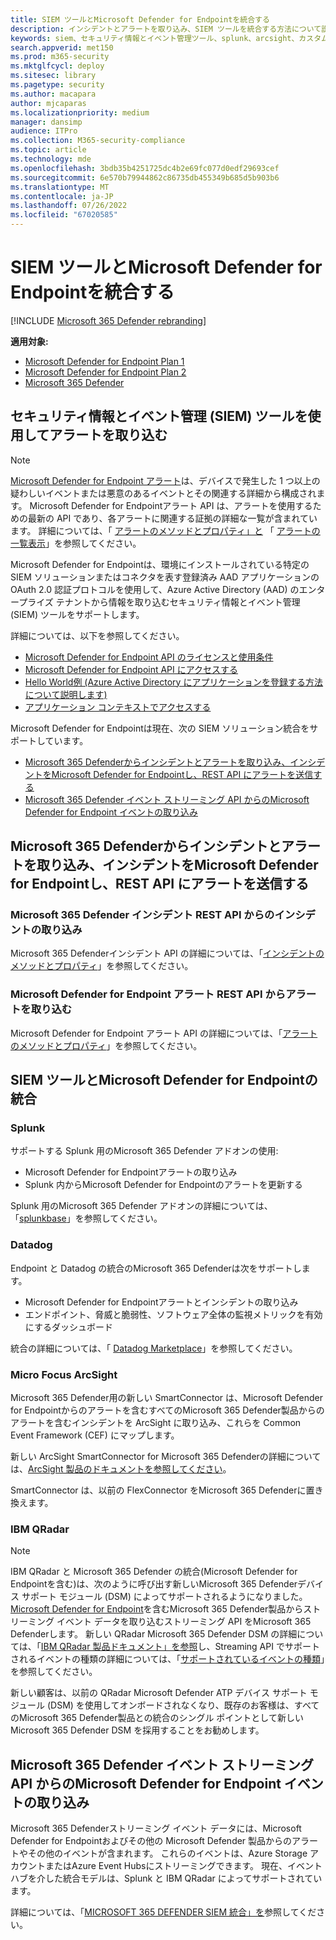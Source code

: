 ```yaml
---
title: SIEM ツールとMicrosoft Defender for Endpointを統合する
description: インシデントとアラートを取り込み、SIEM ツールを統合する方法について説明します。
keywords: siem、セキュリティ情報とイベント管理ツール、splunk、arcsight、カスタム インジケーター、rest API、アラート定義、侵害のインジケーターを構成する
search.appverid: met150
ms.prod: m365-security
ms.mktglfcycl: deploy
ms.sitesec: library
ms.pagetype: security
ms.author: macapara
author: mjcaparas
ms.localizationpriority: medium
manager: dansimp
audience: ITPro
ms.collection: M365-security-compliance
ms.topic: article
ms.technology: mde
ms.openlocfilehash: 3bdb35b4251725dc4b2e69fc077d0edf29693cef
ms.sourcegitcommit: 6e570b79944862c86735db455349b685d5b903b6
ms.translationtype: MT
ms.contentlocale: ja-JP
ms.lasthandoff: 07/26/2022
ms.locfileid: "67020585"
---
```

# <a name="integrate-your-siem-tools-with-microsoft-defender-for-endpoint"></a>SIEM ツールとMicrosoft Defender for Endpointを統合する

[!INCLUDE [Microsoft 365 Defender rebranding](../../includes/microsoft-defender.md)]

**適用対象:**
- [Microsoft Defender for Endpoint Plan 1](https://go.microsoft.com/fwlink/p/?linkid=2154037)
- [Microsoft Defender for Endpoint Plan 2](https://go.microsoft.com/fwlink/p/?linkid=2154037)
- [Microsoft 365 Defender](https://go.microsoft.com/fwlink/?linkid=2118804)


## <a name="ingest-alerts-using-security-information-and-events-management-siem-tools"></a>セキュリティ情報とイベント管理 (SIEM) ツールを使用してアラートを取り込む

> [!NOTE]
>
> [Microsoft Defender for Endpoint アラート](alerts.md)は、デバイスで発生した 1 つ以上の疑わしいイベントまたは悪意のあるイベントとその関連する詳細から構成されます。 Microsoft Defender for Endpointアラート API は、アラートを使用するための最新の API であり、各アラートに関連する証拠の詳細な一覧が含まれています。 詳細については、「 [アラートのメソッドとプロパティ」と](alerts.md) 「 [アラートの一覧表示](get-alerts.md)」を参照してください。

Microsoft Defender for Endpointは、環境にインストールされている特定の SIEM ソリューションまたはコネクタを表す登録済み AAD アプリケーションの OAuth 2.0 認証プロトコルを使用して、Azure Active Directory (AAD) のエンタープライズ テナントから情報を取り込むセキュリティ情報とイベント管理 (SIEM) ツールをサポートします。

詳細については、以下を参照してください。

- [Microsoft Defender for Endpoint API のライセンスと使用条件](api-terms-of-use.md) 
- [Microsoft Defender for Endpoint API にアクセスする](apis-intro.md)
- [Hello World例 (Azure Active Directory にアプリケーションを登録する方法について説明します)](api-hello-world.md)
- [アプリケーション コンテキストでアクセスする](exposed-apis-create-app-webapp.md)


Microsoft Defender for Endpointは現在、次の SIEM ソリューション統合をサポートしています。 

- [Microsoft 365 Defenderからインシデントとアラートを取り込み、インシデントをMicrosoft Defender for Endpointし、REST API にアラートを送信する](#ingesting-incidents-and-alerts-from-the-microsoft-365-defender-and-microsoft-defender-for-endpoint-incidents-and-alerts-rest-apis)
- [Microsoft 365 Defender イベント ストリーミング API からのMicrosoft Defender for Endpoint イベントの取り込み](#ingesting-microsoft-defender-for-endpoint-events-from-the-microsoft-365-defender-event-streaming-api)

## <a name="ingesting-incidents-and-alerts-from-the-microsoft-365-defender-and-microsoft-defender-for-endpoint-incidents-and-alerts-rest-apis"></a>Microsoft 365 Defenderからインシデントとアラートを取り込み、インシデントをMicrosoft Defender for Endpointし、REST API にアラートを送信する

### <a name="ingesting-incidents-from-the-microsoft-365-defender-incidents-rest-api"></a>Microsoft 365 Defender インシデント REST API からのインシデントの取り込み

Microsoft 365 Defenderインシデント API の詳細については、「[インシデントのメソッドとプロパティ](../defender/api-incident.md)」を参照してください。

### <a name="ingesting-alerts-from-the-microsoft-defender-for-endpoint-alerts-rest-api"></a>Microsoft Defender for Endpoint アラート REST API からアラートを取り込む

Microsoft Defender for Endpoint アラート API の詳細については、「[アラートのメソッドとプロパティ](alerts.md)」を参照してください。

## <a name="siem-tool-integration-with-microsoft-defender-for-endpoint"></a>SIEM ツールとMicrosoft Defender for Endpointの統合

### <a name="splunk"></a>Splunk

サポートする Splunk 用のMicrosoft 365 Defender アドオンの使用:

- Microsoft Defender for Endpointアラートの取り込み
- Splunk 内からMicrosoft Defender for Endpointのアラートを更新する

Splunk 用のMicrosoft 365 Defender アドオンの詳細については、「[splunkbase](https://splunkbase.splunk.com/app/4959/)」を参照してください。

### <a name="datadog"></a>Datadog

Endpoint と Datadog の統合のMicrosoft 365 Defenderは次をサポートします。

- Microsoft Defender for Endpointアラートとインシデントの取り込み
- エンドポイント、脅威と脆弱性、ソフトウェア全体の監視メトリックを有効にするダッシュボード

統合の詳細については、「 [Datadog Marketplace](https://app.datadoghq.com/marketplace/app/crest-data-systems-microsoft-defender/support)」を参照してください。

### <a name="micro-focus-arcsight"></a>Micro Focus ArcSight

Microsoft 365 Defender用の新しい SmartConnector は、Microsoft Defender for Endpointからのアラートを含むすべてのMicrosoft 365 Defender製品からのアラートを含むインシデントを ArcSight に取り込み、これらを Common Event Framework (CEF) にマップします。

新しい ArcSight SmartConnector for Microsoft 365 Defenderの詳細については、[ArcSight 製品のドキュメントを参照してください](https://www.microfocus.com/documentation/arcsight/arcsight-smartconnectors/microsoft-365-defender/index.html)。

SmartConnector は、以前の FlexConnector をMicrosoft 365 Defenderに置き換えます。

### <a name="ibm-qradar"></a>IBM QRadar

>[!NOTE]
>IBM QRadar と Microsoft 365 Defender の統合(Microsoft Defender for Endpointを含む)は、次のように呼び出す新しいMicrosoft 365 Defenderデバイス サポート モジュール (DSM) によってサポートされるようになりました。[Microsoft Defender for Endpoint](../defender/streaming-api.md)を含むMicrosoft 365 Defender製品からストリーミング イベント データを取り込むストリーミング API をMicrosoft 365 Defenderします。 新しい QRadar Microsoft 365 Defender DSM の詳細については、「[IBM QRadar 製品ドキュメント」を参照](https://www.ibm.com/docs/en/dsm?topic=microsoft-365-defender)し、Streaming API でサポートされるイベントの種類の詳細については、「[サポートされているイベントの種類](../defender/supported-event-types.md)」を参照してください。

新しい顧客は、以前の QRadar Microsoft Defender ATP デバイス サポート モジュール (DSM) を使用してオンボードされなくなり、既存のお客様は、すべてのMicrosoft 365 Defender製品との統合のシングル ポイントとして新しいMicrosoft 365 Defender DSM を採用することをお勧めします。

## <a name="ingesting-microsoft-defender-for-endpoint-events-from-the-microsoft-365-defender-event-streaming-api"></a>Microsoft 365 Defender イベント ストリーミング API からのMicrosoft Defender for Endpoint イベントの取り込み

Microsoft 365 Defenderストリーミング イベント データには、Microsoft Defender for Endpointおよびその他の Microsoft Defender 製品からのアラートやその他のイベントが含まれます。 これらのイベントは、Azure Storage アカウントまたはAzure Event Hubsにストリーミングできます。 現在、イベント ハブを介した統合モデルは、Splunk と IBM QRadar によってサポートされています。

詳細については、「[MICROSOFT 365 DEFENDER SIEM 統合」を](../defender/configure-siem-defender.md)参照してください。
